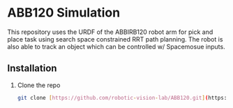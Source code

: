 # ABB120 Simulation

This repository uses the URDF of the ABBIRB120 robot arm for pick and place task using search space constrained RRT path planning. The robot is also able to track an object which can be controlled w/ Spacemosue inputs.

## Installation

1.  Clone the repo
    ```sh
    git clone [https://github.com/robotic-vision-lab/ABB120.git](https://github.com/robotic-vision-lab/ABB120.git)
    ```